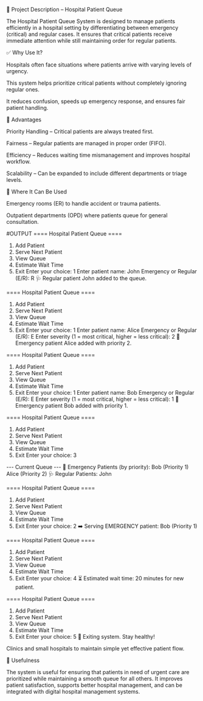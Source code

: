 📌 Project Description – Hospital Patient Queue

The Hospital Patient Queue System is designed to manage patients efficiently in a hospital setting by differentiating between emergency (critical) and regular cases. It ensures that critical patients receive immediate attention while still maintaining order for regular patients.

✅ Why Use It?

Hospitals often face situations where patients arrive with varying levels of urgency.

This system helps prioritize critical patients without completely ignoring regular ones.

It reduces confusion, speeds up emergency response, and ensures fair patient handling.

🌟 Advantages

Priority Handling – Critical patients are always treated first.

Fairness – Regular patients are managed in proper order (FIFO).

Efficiency – Reduces waiting time mismanagement and improves hospital workflow.

Scalability – Can be expanded to include different departments or triage levels.

📍 Where It Can Be Used

Emergency rooms (ER) to handle accident or trauma patients.

Outpatient departments (OPD) where patients queue for general consultation.


#OUTPUT
==== Hospital Patient Queue ====
1. Add Patient
2. Serve Next Patient
3. View Queue
4. Estimate Wait Time
5. Exit
Enter your choice: 1
Enter patient name: John
Emergency or Regular (E/R): R
🩺 Regular patient John added to the queue.

==== Hospital Patient Queue ====
1. Add Patient
2. Serve Next Patient
3. View Queue
4. Estimate Wait Time
5. Exit
Enter your choice: 1
Enter patient name: Alice
Emergency or Regular (E/R): E
Enter severity (1 = most critical, higher = less critical): 2
🚨 Emergency patient Alice added with priority 2.

==== Hospital Patient Queue ====
1. Add Patient
2. Serve Next Patient
3. View Queue
4. Estimate Wait Time
5. Exit
Enter your choice: 1
Enter patient name: Bob
Emergency or Regular (E/R): E
Enter severity (1 = most critical, higher = less critical): 1
🚨 Emergency patient Bob added with priority 1.

==== Hospital Patient Queue ====
1. Add Patient
2. Serve Next Patient
3. View Queue
4. Estimate Wait Time
5. Exit
Enter your choice: 3

--- Current Queue ---
🚨 Emergency Patients (by priority):
   Bob (Priority 1)
   Alice (Priority 2)
🩺 Regular Patients:
   John

==== Hospital Patient Queue ====
1. Add Patient
2. Serve Next Patient
3. View Queue
4. Estimate Wait Time
5. Exit
Enter your choice: 2
➡️ Serving EMERGENCY patient: Bob (Priority 1)

==== Hospital Patient Queue ====
1. Add Patient
2. Serve Next Patient
3. View Queue
4. Estimate Wait Time
5. Exit
Enter your choice: 4
⏳ Estimated wait time: 20 minutes for new patient.

==== Hospital Patient Queue ====
1. Add Patient
2. Serve Next Patient
3. View Queue
4. Estimate Wait Time
5. Exit
Enter your choice: 5
👋 Exiting system. Stay healthy!


Clinics and small hospitals to maintain simple yet effective patient flow.

🎯 Usefulness

The system is useful for ensuring that patients in need of urgent care are prioritized while maintaining a smooth queue for all others. It improves patient satisfaction, supports better hospital management, and can be integrated with digital hospital management systems.
